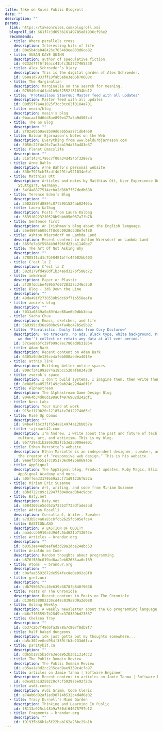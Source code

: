 ```yaml
---
title: Take on Rules Public Blogroll
date: ""
description: ""
params:
  link: https://takeonrules.com/blogroll.xml
  blogroll_id: 661f7c3d693616149785e81936cf96e2
  recommends:
  - title: Where parallels cross
    description: Interesting bits of life
    id: 00e5b4de048426c705469ee833d6ce82
  - title: SUSAN KAYE QUINN
    description: author of speculative fiction.
    id: 0232d7ff6f16acc41bfc3b3727465230
  - title: Alex Schroeder’s Diary
    description: This is the digital garden of Alex Schroeder.
    id: 068a1d7933ff10fab5ebe3e66b70608c
  - title: The Marginalian
    description: Marginalia on the search for meaning.
    id: 076549df4dfab1b9d52552f31034bb12
  - title: 'Protesilaos Stavrou: Master feed with all updates'
    description: Master feed with all updates
    id: 08d55f7a4a1025f3cc3cc62f0184a701
  - title: meain/blog
    description: meain's blog
    id: 0bacaaf0d6dd8ae890e477a5a9d505c4
  - title: The Go Blog
    description: ""
    id: 2f02a05b9ae2b09d6abb5aa771db4a68
  - title: Baldur Bjarnason's Notes on the Web
    description: Everything from www.baldurbjarnason.com
    id: 3050c22f4e26c7ac3aa19da35a483e37
  - title: Planet Emacslife
    description: ""
    id: 31bf14341786c7f00a34d454bf328e7a
  - title: Arne Bahlo
    description: Arne Bahlo's personal website
    id: 330e7925cb75cdf4d291fa921034e6b1
  - title: Matthias Ott
    description: Articles and notes by Matthias Ott, User Experience Designer from
      Stuttgart, Germany.
    id: 34f4a8877514ecba2d36b7f57dedb688
  - title: Terence Eden’s Blog
    description: ""
    id: 3502359fd8894c87f5951524ab02405a
  - title: Laura Kalbag
    description: Posts from Laura Kalbag
    id: 3535f02232f0528b9bbb05d067a7fb70
  - title: Sentence first
    description: An Irishman's blog about the English language.
    id: 35e4894e600cff8c0c0928c5d8efef80
  - title: Ashton Wiersdorf on Lambda Land
    description: Recent content in Ashton Wiersdorf on Lambda Land
    id: 365fe7a5f5984b9df96fd23ca1140be7
  - title: The Art Of Not Asking Why
    description: ""
    id: 3788511cd1c7b58481bffc44602bb403
  - title: C'est la Z
    description: C'est la Z
    id: 382d179fd490df1b34a6d327bf588c72
  - title: inkdroid
    description: Paper or Plastic
    id: 3f30fddcbe469657d0728337c346c2b0
  - title: Blog - 3d6 Down the Line
    description: ""
    id: 49da491f2730538b9dc69f71b558eefa
  - title: annie's blog
    description: ""
    id: 5033a0839a0a89fdae88ae6b9dbb3eaa
  - title: Sacha Chua
    description: Emacs, sketches, and life
    id: 569395cd36e900bc94fa4bc47b5e5b82
  - title: 'Pluralistic: Daily links from Cory Doctorow'
    description: 'No trackers, no ads. Black type, white background. Privacy policy:
      we don''t collect or retain any data at all ever period.'
    id: 57cae8a5fc39f999c7ec786ad0b31854
  - title: Adam Bark
    description: Recent content on Adam Bark
    id: 6305a9dde136ce4afeb000aedea4018e
  - title: atthis.link
    description: Building better online spaces.
    id: 809cf341992074a19bcc520af68342d0
  - title: zverok's space
    description: I don't build systems. I imagine them, then write them.
    id: 8e08d5aa0525f149c9ab24e22d4a0f1f
  - title: Alphastream
    description: The Alphastream Game Design Blog
    id: 90464b34d80d198a6f4976902d242df1
  - title: Ness Labs
    description: Your mind at work
    id: 915ef179b20c121854fe7d12274d65e1
  - title: Rise Up Comus
    description: ""
    id: 94be4716c3f1f654a814974a12bb857a
  - title: ~ajroach42.com
    description: I'm Andrew. I write about the past and future of tech, music, media,
      culture, art, and activism. This is my blog.
    id: 9b7729ad1b280e382fcb3e25009eee01
  - title: Ethan Marcotte’s website
    description: Ethan Marcotte is an independent designer, speaker, and author, and
      the creator of “responsive web design.” This is his website.
    id: 9eaef3db5517cc95173ec0426a869abe
  - title: AppSignal
    description: The AppSignal blog. Product updates, Ruby Magic, Elixir Alchemy,
      AppSignal Academy and more.
    id: a05ffea33179b69a3cf71d9f236f652a
  - title: Miriam Eric Suzanne
    description: Art, writing, and code from Miriam Suzanne
    id: a3bd722c09c12947f3040cad8b4c9dbc
  - title: Baty.net
    description: Baty.net
    id: a584360ce5ddb2a72253f73adfade2bd
  - title: Adrian Roselli
    description: Consultant, Writer, Speaker
    id: a7d3b5c4a0a85cbfcb2625fc605efce4
  - title: BASTIONLAND
    description: A BASTION OF ODDITY
    id: aaadccb6910a3d9d4c5bd621b713643e
  - title: Articles — brandur.org
    description: ""
    id: b8353aa44ebaefad3d29a2dce24ebc53
  - title: Arialdo on Code
    description: Random thoughts about programming
    id: b870f580c019bd6aa2eb62633aa6c169
  - title: Atoms  — brandur.org
    description: ""
    id: c0afaa3592072de594fec8e0e092c8f8
  - title: gretzuni
    description: ""
    id: cdb795057cc20e639e3870fb840f9668
  - title: Posts on The Chronicle
    description: Recent content in Posts on The Chronicle
    id: d1304538082230cd48c039a8d9a2d088
  - title: Golang Weekly
    description: A weekly newsletter about the Go programming language
    id: d46c716559b7b2849bc370389bd23367
  - title: Chelsea Troy
    description: ""
    id: d537c2b7f49d6fa3878a7c907f8db8f7
  - title: half baked dungeons
    description: idk just gotta put my thoughts somewhere...
    id: da5c302ee0ed964f389ffb3e233d6fca
  - title: paritybit.ca
    description: ""
    id: dd65b19c5b2d7a3ece9b2b3d11314cc2
  - title: The Public Domain Review
    description: The Public Domain Review
    id: e35aa1e3d2cc235cad9ae9339c4cfa97
  - title: articles on Jamie Tanna | Software Engineer
    description: Recent content in articles on Jamie Tanna | Software Engineer
    id: e3ea02a1d250220c7cf502975e92f2da
  - title: avdi.codes
    description: Avdi Grimm, Code Cleric
    id: e74ab6d82af1ed98714b532c4d4d6e02
  - title: Tracy Durnell's Mind Garden
    description: Thinking and Learning In Public
    id: f8113a925cb48b9a750df64675797e12
  - title: Fragments — brandur.org
    description: ""
    id: f91935b66b1a5f22bab162a23bc29a1b
---
```

